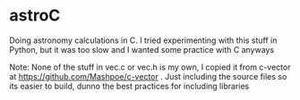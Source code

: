 # astroC
Doing astronomy calculations in C. I tried experimenting with this stuff in Python, but it was too slow and I wanted some practice with C anyways

Note: None of the stuff in vec.c or vec.h is my own, I copied it from c-vector at https://github.com/Mashpoe/c-vector . Just including the source files so its easier to build, dunno the best practices for including libraries
